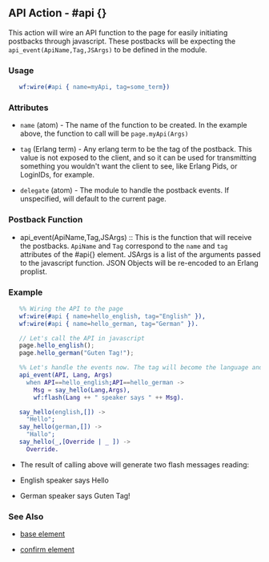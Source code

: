 <!-- dash: #api | Event | ###:Section -->



## API Action - #api {}

  This action will wire an API function to the page for easily initiating
  postbacks through javascript. These postbacks will be expecting
  the `api_event(ApiName,Tag,JSArgs)` to be defined in the module.

### Usage

```erlang
   wf:wire(#api { name=myApi, tag=some_term})

```

### Attributes

   * `name` (atom) - The name of the function to be created. In the example above, the function to call will be `page.myApi(Args)`

   * `tag` (Erlang term) - Any erlang term to be the tag of the postback. This value is not exposed to the client, and so it can be used for transmitting something you wouldn't want the client to see, like Erlang Pids, or LoginIDs, for example.

   * `delegate` (atom) - The module to handle the postback events. If unspecified, will default to the current page.

### Postback Function

 *  api_event(ApiName,Tag,JSArgs) :: This is the function that will receive the postbacks. `ApiName` and `Tag` correspond to the `name` and `tag` attributes of the #api{} element. JSArgs is a list of the arguments passed to the javascript function.  JSON Objects will be re-encoded to an Erlang proplist.

### Example

```erlang
   %% Wiring the API to the page
   wf:wire(#api { name=hello_english, tag="English" }),
   wf:wire(#api { name=hello_german, tag="German" }).

```

```javascript
   // Let's call the API in javascript
   page.hello_english();
   page.hello_german("Guten Tag!");

```

```erlang
   %% Let's handle the events now. The tag will become the language and first Argument, if specified will become an override value.
   api_event(API, Lang, Args)
     when API==hello_english;API==hello_german ->
       Msg = say_hello(Lang,Args),
       wf:flash(Lang ++ " speaker says " ++ Msg).

   say_hello(english,[]) ->
     "Hello";
   say_hello(german,[]) ->
     "Hallo";
   say_hello(_,[Override | _ ]) ->
     Override.

```

 *  The result of calling above will generate two flash messages reading:

 *  English speaker says Hello

 *  German speaker says Guten Tag!

### See Also

 *  [base element](./action_base.md)

 *  [confirm element](./confirm.md)
